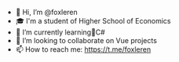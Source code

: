 - 👋 Hi, I’m @foxleren
- 🎓 I'm a student of Higher School of Economics
- 🌱 I’m currently learning💠C#
- 💞️ I’m looking to collaborate on Vue projects
- 📫 How to reach me: https://t.me/foxleren
